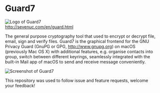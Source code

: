 # Guard7
![Logo of Guard7](http://sevenuc.com/images/guard/guard7_logo.png) <br>
http://sevenuc.com/en/guard.html<br>

The general purpose cryptography tool that used to encrypt or decrypt file, email, sign and verify files. Guard7 is the graphical frontend for the GNU Privacy Guard (GnuPG or GPG, http://www.gnupg.org) on macOS (previously Mac OS X) with additional features, e.g. organise contacts into group, switch between different keyrings, seamlessly integrated with the built-in Mail app of macOS to send and receive message conveniently.


![Screenshot of Guard7](http://sevenuc.com/images/guard/GnuPG.png) <br>


This repository was used to follow issue and feature requests, welcome your feedback! <br>



